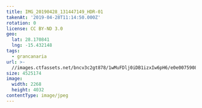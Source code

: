 ```yaml
---
title: IMG_20190428_131447149_HDR-01
takenAt: '2019-04-28T11:14:50.000Z'
rotation: 0
license: CC BY-ND 3.0
geo:
  lat: 28.170841
  lng: -15.432148
tags:
  - grancanaria
url: >-
  //images.ctfassets.net/bncv3c2gt878/1wMuFDlj0iDB1izxIw6pH6/e0e007590850acc42b17d16935a33a0d/img_20190428_131447149_hdr-01_40936557913_o
size: 4525174
image:
  width: 2268
  height: 4032
contentType: image/jpeg
---
```


